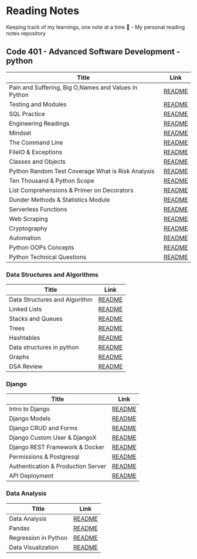 # Reading Notes
Keeping track of my learnings, one note at a time 📝 - My personal reading notes repository

## Code 401 - Advanced Software Development - python 

| Title                                                   | Link 
| -----------                                             | -----------                                      |
| Pain and Suffering, Big O,Names and Values in Python    |   [README](./ReadClass01/README.md)              |
| Testing and Modules                                     |   [README](./ReadClass02/README.md)              |
| SQL Practice                                            |   [README](./SQL%20Practice/README.md)           |
| Engineering Readings                                    |    [README](./Engineering%20Readings/README.md)  |
| Mindset                                                 |    [README](./Mindset/README.md)                 |
| The Command Line                                        |    [README](./The%20Command%20Line/README.md)    |
| FileIO & Exceptions                                     |  [README](./FileIO%20%26%20Exceptions/README.md) |
| Classes and Objects                                     |    [README](./Classes%20and%20Objects/README.md) |
| Python Random Test Coverage What is Risk Analysis       |    [README](./Python%20Random/README.md)         |
| Ten Thousand & Python Scope              |    [README](./Ten%20Thousand%20%26%20Python%20Scope/README.md)  |
| List Comprehensions & Primer on Decorators|[README](./%20List%20Comprehensions%20%26%20Primer%20on%20Decorators/README.md) |
| Dunder Methods & Statistics Module    |[README](./Dunder%20Methods%20%26%20Statistics%20Module/README.md)  |
| Serverless Functions                                    |    [README](./Serverless_Functions/README.md)    |
| Web Scraping                                            |    [README](./Web%20Scraping/README.md)          |
| Cryptography                                            |    [README](./Cryptography/README.md)            |
| Automation                                              |    [README](./Automation/README.md)              |
| Python OOPs Concepts                                    | [README](./Python%20OOPs%20Concepts/README.md)   |
| Python Technical Questions                              | [README](./Python%20Technical%20Questions/)   |

### Data Structures and Algorithms

| Title                                                   | Link 
| -----------                                             | -----------                                      |
| Data Structures and Algorithm                |   [README](./Data%20Structures%20and%20Algorithms/README.md)|
| Linked Lists                                            |    [README](./Linked%20Lists/README.md)          |
| Stacks and Queues                                       |    [README](./Stacks%20and%20Queues/README.md)   |
| Trees                                                   |    [README](./Trees/README.md)                   |
| Hashtables                                              | [README](./Hashtables/README.md)                 |
| Data structures in python                               | [README](./data%20structures/README.md)          |
| Graphs                                                  | [README](./Graphs/README.md)                     |
| DSA Review                                              | [README](./DSA%20Review/README.md)               |

### Django

| Title                                                   | Link 
| -----------                                             | -----------                                      |
| Intro to Django                                         |    [README](./Intro%20to%20Django/README.md)     |
| Django Models                                           |    [README](./Django%20Models/README.md)         |
| Django CRUD and Forms                                   | [README](./Django%20CRUD%20and%20Forms/README.md)|
| Django Custom User & DjangoX                            | [README](./Django%20Custom%20User/README.md)     |
| Django REST Framework & Docker             | [README](./Django%20REST%20Framework%20%26%20Docker/README.md)|
| Permissions & Postgresql                             | [README](./Permissions%20%26%20Postgresql/README.md)|
| Authentication & Production Server       | [README](./Authentication%20%26%20Production%20Server/README.md)|
| API Deployment                                          | [README](./API%20Deployment/README.md)           |

### Data Analysis

| Title                                                   | Link 
| -----------                                             | -----------                                      |
| Data Analysis                                           |    [README](./Jupyter%20Lab%20/README.md)        |
| Pandas                                                  |    [README](./Pandas/README.md)                  |
| Regression in Python                                    |   [README](./Regression%20in%20Python/README.md) |
| Data Visualization                                      |    [README](./Data%20Visualization/README.md)    |